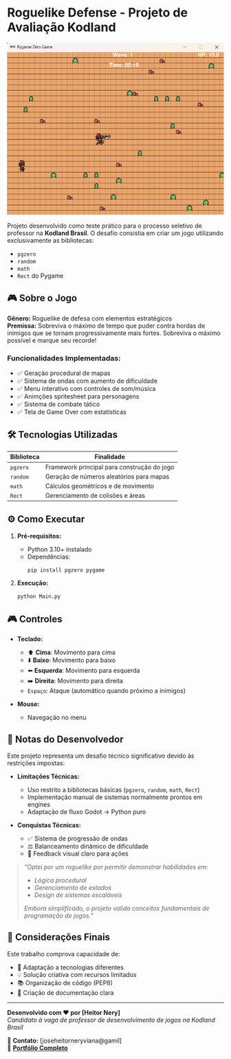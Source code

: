 # Roguelike Defense - Projeto de Avaliação Kodland

![Captura de Tela do Jogo](screenshots/game_screenshot.png) <!-- Adicione uma imagem se possível -->

Projeto desenvolvido como teste prático para o processo seletivo de professor na **Kodland Brasil**. O desafio consistia em criar um jogo utilizando exclusivamente as bibliotecas:
- `pgzero`
- `random`
- `math`
- `Rect` do Pygame

## 🎮 Sobre o Jogo
**Gênero:** Roguelike de defesa com elementos estratégicos  
**Premissa:** Sobreviva o máximo de tempo que puder contra hordas de inimigos que se tornam progressivamente mais fortes. Sobreviva o máximo possível e marque seu recorde!

### Funcionalidades Implementadas:
- ✅ Geração procedural de mapas
- ✅ Sistema de ondas com aumento de dificuldade
- ✅ Menu interativo com controles de som/música
- ✅ Animções spritesheet para personagens
- ✅ Sistema de combate tático
- ✅ Tela de Game Over com estatísticas

## 🛠 Tecnologias Utilizadas
| Biblioteca | Finalidade |
|------------|------------|
| `pgzero` | Framework principal para construção do jogo |
| `random` | Geração de números aleatórios para mapas |
| `math` | Cálculos geométricos e de movimento |
| `Rect` | Gerenciamento de colisões e áreas |

## ⚙️ Como Executar
1. **Pré-requisitos:**
   - Python 3.10+ instalado
   - Dependências:  
     ```bash
     pip install pgzero pygame
     ```

2. **Execução:**
   ```bash
   python Main.py

## 🎮 Controles

- **Teclado:**
  - ⬆️ **Cima**: Movimento para cima
  - ⬇️ **Baixo**: Movimento para baixo
  - ⬅️ **Esquerda**: Movimento para esquerda
  - ➡️ **Direita**: Movimento para direita
  - `Espaço`: Ataque (automático quando próximo a inimigos)

- **Mouse:**
  - Navegação no menu

## 📝 Notas do Desenvolvedor

Este projeto representa um desafio técnico significativo devido às restrições impostas:

- **Limitações Técnicas:**
  - Uso restrito a bibliotecas básicas (`pgzero`, `random`, `math`, `Rect`)
  - Implementação manual de sistemas normalmente prontos em engines
  - Adaptação de fluxo Godot → Python puro

- **Conquistas Técnicas:**
  - ✅ Sistema de progressão de ondas
  - ⚖️ Balanceamento dinâmico de dificuldade
  - 🎨 Feedback visual claro para ações

> *"Optei por um roguelike por permitir demonstrar habilidades em:*
> - *Lógica procedural*
> - *Gerenciamento de estados*
> - *Design de sistemas escaláveis*
> 
> *Embora simplificado, o projeto valida conceitos fundamentais de programação de jogos."*

## 📌 Considerações Finais

Este trabalho comprova capacidade de:

- 🔄 Adaptação a tecnologias diferentes
- 💡 Solução criativa com recursos limitados
- 📚 Organização de código (PEP8)
- 📄 Criação de documentação clara

---

**Desenvolvido com ❤️ por [Heitor Nery]**  
*Candidato à vaga de professor de desenvolvimento de jogos na Kodland Brasil*

📧 **Contato:** [joseheitorneryviana@gamil]  
🔗 **[Portfólio Completo](https://heitornery.itch.io/)**
